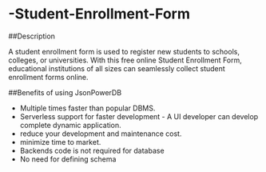 # -Student-Enrollment-Form

##Description

A student enrollment form is used to register new students to schools, colleges, or universities. With this free online Student Enrollment Form, educational institutions of all sizes can seamlessly collect student enrollment forms online.

##Benefits of using JsonPowerDB

* Multiple times faster than popular DBMS.
* Serverless support for faster development - A UI developer can develop complete dynamic application.
* reduce your development and maintenance cost.
* minimize time to market.
* Backends code is not required for database
* No need for defining schema
